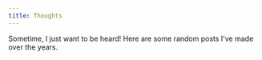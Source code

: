 ```yaml
---
title: Thoughts
---
```


Sometime, I just want to be heard! Here are some random posts I've made over the
years.
